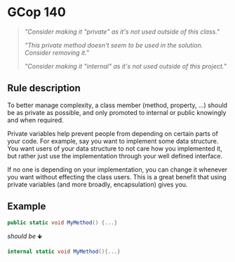 ﻿# GCop 140

> *"Consider making it "private" as it's not used outside of this class."*
> 
> *"This private method doesn't seem to be used in the solution. Consider removing it."*
> 
> *"Consider making it "internal" as it's not used outside of this project."*

## Rule description

To better manage complexity, a class member (method, property, ...) should be as private as possible, and only promoted to internal or public knowingly and when required.

Private variables help prevent people from depending on certain parts of your code. For example, say you want to implement some data structure. You want users of your data structure to not care how you implemented it, but rather just use the implementation through your well defined interface.

If no one is depending on your implementation, you can change it whenever you want without effecting the class users. This is a great benefit that using private variables (and more broadly, encapsulation) gives you.

## Example

```csharp
public static void MyMethod() {...}
```

*should be* 🡻

```csharp
internal static void MyMethod(){...}
```
